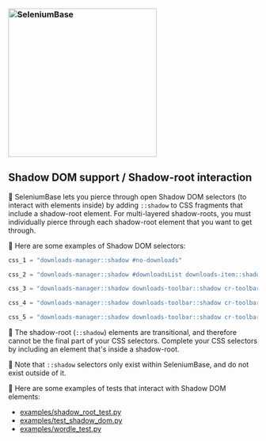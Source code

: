 <!-- SeleniumBase Docs -->

<h3 align="left"><img src="https://seleniumbase.io/cdn/img/sb_logo_b.png" alt="SeleniumBase" width="300" /></h3>

## Shadow DOM support / Shadow-root interaction

🔵 SeleniumBase lets you pierce through open Shadow DOM selectors (to interact with elements inside) by adding ``::shadow`` to CSS fragments that include a shadow-root element. For multi-layered shadow-roots, you must individually pierce through each shadow-root element that you want to get through.

🔵 Here are some examples of Shadow DOM selectors:

```python
css_1 = "downloads-manager::shadow #no-downloads"

css_2 = "downloads-manager::shadow #downloadsList downloads-item::shadow #file-link"

css_3 = "downloads-manager::shadow downloads-toolbar::shadow cr-toolbar::shadow cr-toolbar-search-field::shadow cr-icon-button"

css_4 = "downloads-manager::shadow downloads-toolbar::shadow cr-toolbar::shadow cr-toolbar-search-field::shadow #searchInput"

css_5 = "downloads-manager::shadow downloads-toolbar::shadow cr-toolbar::shadow cr-toolbar-search-field::shadow #clearSearch"
```

🔵 The shadow-root (``::shadow``) elements are transitional, and therefore cannot be the final part of your CSS selectors. Complete your CSS selectors by including an element that's inside a shadow-root.

🔵 Note that ``::shadow`` selectors only exist within SeleniumBase, and do not exist outside of it.

🔵 Here are some examples of tests that interact with Shadow DOM elements:
* [examples/shadow_root_test.py](https://github.com/seleniumbase/SeleniumBase/blob/master/examples/shadow_root_test.py)
* [examples/test_shadow_dom.py](https://github.com/seleniumbase/SeleniumBase/blob/master/examples/test_shadow_dom.py)
* [examples/wordle_test.py](https://github.com/seleniumbase/SeleniumBase/blob/master/examples/wordle_test.py)
